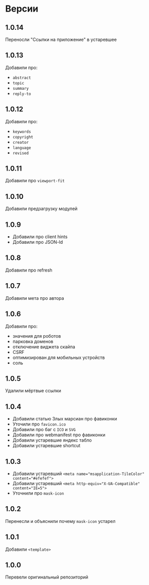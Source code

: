 # Версии

## 1.0.14
Переносли "Ссылки на приложение" в устаревшее

## 1.0.13
Добавили про:
- `abstract`
- `topic`
- `summary`
- `reply-to`

## 1.0.12
Добавили про: 
- `keywords`
- `copyright`
- `creator`
- `language`
- `revised`

## 1.0.11
Добавили про `viewport-fit`

## 1.0.10
Добавили предзагрузку модулей

## 1.0.9
- Добавили про client hints
- Добавили про JSON-ld

## 1.0.8
Добавили про refresh

## 1.0.7
Добавили мета про автора

## 1.0.6
Добавили про:
- значения для роботов
- парковка доменов
- отключение виджета скайпа
- CSRF
- оптимизирован для мобильных устройств
- соль

## 1.0.5
Удалили мёртвые ссылки

## 1.0.4
- Добавили статью Злых марсиан про фавиконки
- Уточили про `favicon.ico`
- Добавили про баг с `ICO` и `SVG`
- Добавили про webmanifest про фавиконки
- Добавили устаревшие яндекс табло
- Добавили устаревшие shortcut

## 1.0.3
- Добавили устаревший `<meta name="msapplication-TileColor" content="#efefef">`
- Добавили устаревший `<meta http-equiv="X-UA-Compatible" content="IE=5">`
- Уточнили про `mask-icon`

## 1.0.2
Перенесли и объяснили почему `mask-icon` устарел

## 1.0.1 
Добавили `<template>`

## 1.0.0
Перевели оригинальный репозиторий